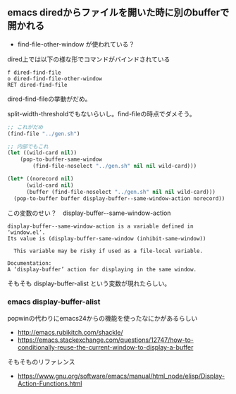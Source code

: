 ## emacs diredからファイルを開いた時に別のbufferで開かれる

- find-file-other-window が使われている？

dired上では以下の様な形でコマンドがバインドされている

```
f dired-find-file
o dired-find-file-other-window
RET dired-find-file
```

dired-find-fileの挙動がだめ。

split-width-thresholdでもないらいし。find-fileの時点でダメそう。

```lisp
;; これがだめ
(find-file "../gen.sh")

;; 内部でもこれ
(let ((wild-card nil))
    (pop-to-buffer-same-window
        (find-file-noselect "../gen.sh" nil nil wild-card)))

(let* ((norecord nil)
      (wild-card nil)
      (buffer (find-file-noselect "../gen.sh" nil nil wild-card)))
  (pop-to-buffer buffer display-buffer--same-window-action norecord))
```

この変数のせい？　display-buffer--same-window-action

```
display-buffer--same-window-action is a variable defined in ‘window.el’.
Its value is (display-buffer-same-window (inhibit-same-window))

  This variable may be risky if used as a file-local variable.

Documentation:
A ‘display-buffer’ action for displaying in the same window.
```

そもそも display-buffer-alist という変数が現れたらしい。

### emacs display-buffer-alist

popwinの代わりにemacs24からの機能を使ったなにかがあるらしい

- http://emacs.rubikitch.com/shackle/
- https://emacs.stackexchange.com/questions/12747/how-to-conditionally-reuse-the-current-window-to-display-a-buffer

そもそものリファレンス

- https://www.gnu.org/software/emacs/manual/html_node/elisp/Display-Action-Functions.html

